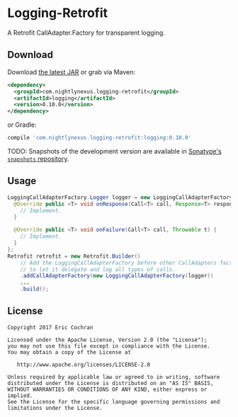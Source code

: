 Logging-Retrofit
====================

A Retrofit CallAdapter.Factory for transparent logging.


Download
--------

Download [the latest JAR][jar] or grab via Maven:
```xml
<dependency>
  <groupId>com.nightlynexus.logging-retrofit</groupId>
  <artifactId>logging</artifactId>
  <version>0.10.0</version>
</dependency>
```
or Gradle:
```groovy
compile 'com.nightlynexus.logging-retrofit:logging:0.10.0'
```

TODO: Snapshots of the development version are available in [Sonatype's `snapshots` repository][snap].



Usage
-----

```java
LoggingCallAdapterFactory.Logger logger = new LoggingCallAdapterFactory.Logger() {
  @Override public <T> void onResponse(Call<T> call, Response<T> response) {
    // Implement.
  }

  @Override public <T> void onFailure(Call<T> call, Throwable t) {
    // Implement.
  }
};
Retrofit retrofit = new Retrofit.Builder()
    // Add the LoggingCallAdapterFactory before other CallAdapters factories
    // to let it delegate and log all types of calls.
    .addCallAdapterFactory(new LoggingCallAdapterFactory(logger))
    ...
    .build();
```


License
-------

    Copyright 2017 Eric Cochran

    Licensed under the Apache License, Version 2.0 (the "License");
    you may not use this file except in compliance with the License.
    You may obtain a copy of the License at

       http://www.apache.org/licenses/LICENSE-2.0

    Unless required by applicable law or agreed to in writing, software
    distributed under the License is distributed on an "AS IS" BASIS,
    WITHOUT WARRANTIES OR CONDITIONS OF ANY KIND, either express or implied.
    See the License for the specific language governing permissions and
    limitations under the License.



 [jar]: https://search.maven.org/remote_content?g=com.nightlynexus.logging-retrofit&a=logging&v=LATEST
 [snap]: https://oss.sonatype.org/content/repositories/snapshots/

